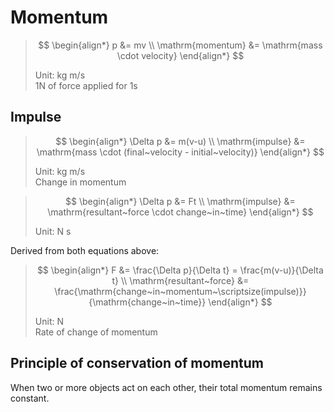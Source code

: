 # Momentum

> $$
> \begin{align*}
>   p &= mv \\
>   \mathrm{momentum} &= \mathrm{mass \cdot velocity}
> \end{align*}
> $$
>
> Unit: kg m/s \
> 1N of force applied for 1s

## Impulse

> $$
> \begin{align*}
>   \Delta p &= m(v-u) \\
>   \mathrm{impulse} &= \mathrm{mass \cdot (final~velocity - initial~velocity)}
> \end{align*}
> $$
>
> Unit: kg m/s \
> Change in momentum

> $$
> \begin{align*}
>   \Delta p &= Ft \\
>   \mathrm{impulse} &= \mathrm{resultant~force \cdot change~in~time}
> \end{align*}
> $$
>
> Unit: N s

Derived from both equations above:

> $$
> \begin{align*}
>   F &= \frac{\Delta p}{\Delta t} = \frac{m(v-u)}{\Delta t} \\
>   \mathrm{resultant~force} &= \frac{\mathrm{change~in~momentum~\scriptsize(impulse)}}{\mathrm{change~in~time}}
> \end{align*}
> $$
>
> Unit: N \
> Rate of change of momentum

## Principle of conservation of momentum

When two or more objects act on each other, their total momentum remains constant.

